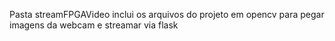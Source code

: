 Pasta streamFPGAVideo inclui os arquivos do projeto em opencv para pegar imagens da webcam e streamar via flask

